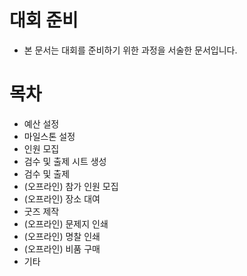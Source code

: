 # 대회 준비
- 본 문서는 대회를 준비하기 위한 과정을 서술한 문서입니다.

# 목차
- 예산 설정
- 마일스톤 설정
- 인원 모집
- 검수 및 출제 시트 생성
- 검수 및 출제
- (오프라인) 참가 인원 모집
- (오프라인) 장소 대여
- 굿즈 제작
- (오프라인) 문제지 인쇄
- (오프라인) 명찰 인쇄
- (오프라인) 비품 구매
- 기타
